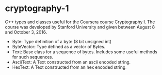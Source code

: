 # cryptography-1
C++ types and classes useful for the Coursera course Cryptography I. The course was developed by Stanford University and given between August 8 and October 3, 2016.

* Byte: Type definition of a byte (8 bit unsigned int)
* ByteVector: Type defined as a vector of Bytes.
* Text: Base class for a sequence of bytes. Includes some useful methods for such sequences.
* AsciiText: A Text constructed from an ascii encoded string.
* HexText: A Text constructed from an hex encoded string.
